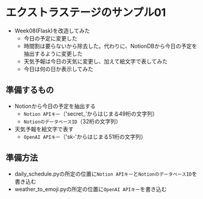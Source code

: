 # エクストラステージのサンプル01
- Week08(Flask)を改造してみた
    - 今日の予定に変更した
    - 時間割は要らないから除去した。代わりに、NotionDBから今日の予定を抽出するように変更した
    - 天気予報は今日の天気に変更し、加えて絵文字で表してみた
    - 今日は何の日か表示してみた
## 準備するもの
- Notionから今日の予定を抽出する
    - `Notion APIキー`（'secret_'からはじまる49桁の文字列）
    - `NotionのデータベースID`（32桁の文字列）
- 天気予報を絵文字で表す
    - `OpenAI APIキー`（'sk-'からはじまる51桁の文字列）
## 準備方法
- daily_schedule.pyの所定の位置に`Notion APIキー`と`NotionのデータベースID`を書き込む
- weather_to_emoji.pyの所定の位置に`OpenAI APIキー`を書き込む